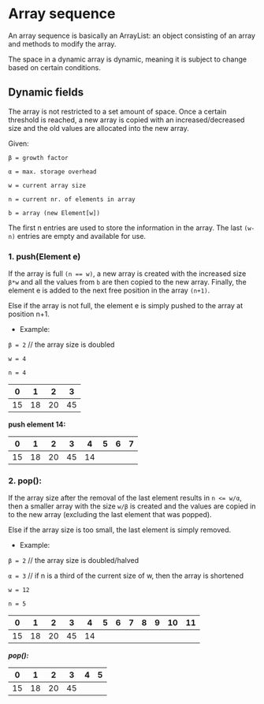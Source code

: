 # Array sequence
An array sequence is basically an ArrayList: 
an object consisting of an array and methods to modify the array.

The space in a dynamic array is dynamic, meaning it is subject to change based on certain conditions.

## Dynamic fields
The array is not restricted to a set amount of space.
Once a certain threshold is reached, a new array is copied with an increased/decreased size and the old values are 
allocated into the new array.

Given:

`β = growth factor`

`α = max. storage overhead`

`w = current array size`

`n = current nr. of elements in array`

`b = array (new Element[w])`

The first n entries are used to store the information in the array. The last `(w-n)` entries
are empty and available for use.

### 1. push(Element e)
If the array is full `(n == w)`, a new array is created with the increased size `β*w` and all the values from `b`
are then copied to the new array. Finally, the element e is added to the next free position in the array `(n+1)`.

Else if the array is not full, the element e is simply pushed to the array at position n+1.

- Example:

`β = 2` // the array size is doubled

`w = 4`

`n = 4`

| 0  | 1  | 2  | 3  |
|----|----|----|----|
| 15 | 18 | 20 | 45 |

__push element 14:__

| 0  | 1  | 2  | 3  | 4  | 5 | 6 | 7 |
|----|----|----|----|----|---|---|---|
| 15 | 18 | 20 | 45 | 14 |   |   |   |

### 2. pop():
If the array size after the removal of the last element results in `n <= w/α`, then a smaller array with the size
`w/β` is created and the values are copied in to the new array (excluding the last element that was popped).

Else if the array size is too small, the last element is simply removed.

- Example:

`β = 2` // the array size is doubled/halved

`α = 3` // if n is a third of the current size of w, then the array is shortened

`w = 12`

`n = 5` 

| 0  | 1  | 2  | 3  | 4  | 5 | 6 | 7 | 8 | 9 | 10 | 11 |
|----|----|----|----|----|---|---|---|---|---|----|----|
| 15 | 18 | 20 | 45 | 14 |   |   |   |   |   |    |    |

___pop():___

| 0  | 1  | 2  | 3  | 4 | 5 |
|----|----|----|----|---|---|
| 15 | 18 | 20 | 45 |   |   |